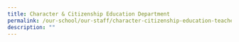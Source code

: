 ```yaml
---
title: Character & Citizenship Education Department
permalink: /our-school/our-staff/character-citizenship-education-teachers/
description: ""
---
```

